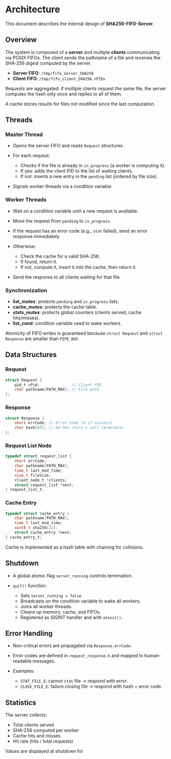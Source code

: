 # Architecture

This document describes the internal design of **SHA256-FIFO-Server**.

## Overview

The system is composed of a **server** and multiple **clients** communicating via POSIX FIFOs. The client sends the pathname of a file and receives the SHA-256 digest computed by the server.

- **Server FIFO**: `/tmp/fifo_server_SHA256`
- **Client FIFO**: `/tmp/fifo_client_SHA256.<PID>`

Requests are aggregated: if multiple clients request the same file, the server computes the hash only once and replies to all of them.

A cache stores results for files not modified since the last computation.

## Threads

### Master Thread

- Opens the server FIFO and reads `Request` structures.
- For each request:

  - Checks if the file is already in `in_progress` (a worker is computing it).
  - If yes: adds the client PID to the list of waiting clients.
  - If not: inserts a new entry in the `pending` list (ordered by file size).

- Signals worker threads via a condition variable.

### Worker Threads

- Wait on a condition variable until a new request is available.
- Move the request from `pending` to `in_progress`.
- If the request has an error code (e.g., `stat` failed), send an error response immediately.
- Otherwise:

  - Check the cache for a valid SHA-256.
  - If found, return it.
  - If not, compute it, insert it into the cache, then return it.

- Send the response to all clients waiting for that file.

### Synchronization

- **list_mutex**: protects `pending` and `in_progress` lists.
- **cache_mutex**: protects the cache table.
- **stats_mutex**: protects global counters (clients served, cache hits/misses).
- **list_cond**: condition variable used to wake workers.

Atomicity of FIFO writes is guaranteed because `struct Request` and `struct Response` are smaller than `PIPE_BUF`.

## Data Structures

### Request

```c
struct Request {
    pid_t cPid;              // Client PID
    char pathname[PATH_MAX]; // File path
};
```

### Response

```c
struct Response {
    short errCode; // Error code (0 if success)
    char hash[65]; // 64 hex chars + null terminator
};
```

### Request List Node

```c
typedef struct request_list {
    short errCode;
    char pathname[PATH_MAX];
    time_t last_mod_time;
    size_t filesize;
    client_node_t *clients;
    struct request_list *next;
} request_list_t;
```

### Cache Entry

```c
typedef struct cache_entry {
    char pathname[PATH_MAX];
    time_t last_mod_time;
    uint8_t sha256[32];
    struct cache_entry *next;
} cache_entry_t;
```

Cache is implemented as a hash table with chaining for collisions.

## Shutdown

- A global atomic flag `server_running` controls termination.
- `quit()` function:

  - Sets `server_running = false`.
  - Broadcasts on the condition variable to wake all workers.
  - Joins all worker threads.
  - Cleans up memory, cache, and FIFOs.
  - Registered as SIGINT handler and with `atexit()`.

## Error Handling

- Non-critical errors are propagated via `Response.errCode`.
- Error codes are defined in `request_response.h` and mapped to human-readable messages.
- Examples:

  - `STAT_FILE_E`: cannot `stat` file → respond with error.
  - `CLOSE_FILE_E`: failure closing file → respond with hash + error code.

## Statistics

The server collects:

- Total clients served
- SHA-256 computed per worker
- Cache hits and misses
- Hit rate (hits / total requests)

Values are displayed at shutdown for
